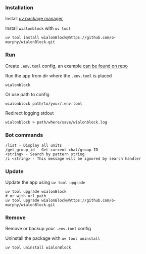 ### Installation

Install [uv package manager](https://docs.astral.sh/uv/getting-started/installation/) 

Install `wialonblock` with `uv tool`
```shell
uv tool install wialonBlock@https://github.com/o-murphy/wialonBlock.git
```

### Run

Create `.env.toml` config, an example [can be found on repo](https://github.com/o-murphy/wialonBlock/blob/master/.env.example.toml)

Run the app from dir where the `.env.toml` is placed
```shell
wialonblock
```

Or use path to config
```shell
wialonblock path/to/your/.env.toml
```

Redirect logging stdout
```shell
wialonblock > path/where/save/wialonblock.log
```

### Bot commands
```shell
/list - Display all units
/get_group_id - Get current chat/group ID
<string> - Search by pattern string
/i <string> - This message will be ignored by search handler
```

### Update

Update the app using `uv tool upgrade`

```shell
uv tool upgrade wialonBlock
# or with url path
uv tool upgrade wialonBlock@https://github.com/o-murphy/wialonBlock.git
```

### Remove
Remove or backup your `.env.toml` config

Uninstall the package with `uv tool uninstall`
```shell
uv tool uninstall wialonBlock
```